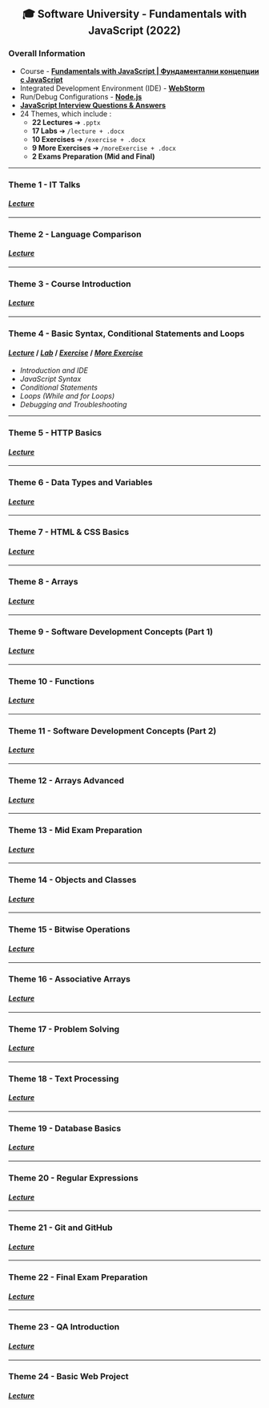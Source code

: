 <h2 align="center">🎓 Software University - Fundamentals with JavaScript (2022)</h2>

### Overall Information
* Course - [**Fundamentals with JavaScript | Фундаментални концепции с JavaScript**](https://softuni.bg/trainings/3608/programming-fundamentals-with-javascript-january-2022)
* Integrated Development Environment (IDE) - [**WebStorm**](https://www.jetbrains.com/webstorm/)
* Run/Debug Configurations - [**Node.js**](https://nodejs.org/en/)
* [**JavaScript Interview Questions & Answers**](https://github.com/rythm-net/SoftUni/blob/main/Fundamentals%20with%20JS/JS.md)
* 24 Themes, which include : 
    * **22 Lectures** ➔ ``.pptx``
    * **17 Labs** ➔ ``/lecture + .docx``
    * **10 Exercises** ➔ ``/exercise + .docx``
    * **9 More Exercises** ➔ ``/moreExercise + .docx``
    * **2 Exams Preparation (Mid and Final)**
---
### Theme 1 - IT Talks
#### [_**Lecture**_](https://github.com/rythm-net/SoftUni/blob/main/Fundamentals%20with%20JS/T01%20-%20IT%20Talks/01.%20SoftUni%20and%20Partners.pptx)
---
### Theme 2 - Language Comparison
#### [_**Lecture**_](https://github.com/rythm-net/SoftUni/blob/main/Fundamentals%20with%20JS/T02%20-%20Language%20Comparison/02.%20Language%20Comparison.pptx)
---
### Theme 3 - Course Introduction
#### [_**Lecture**_](https://github.com/rythm-net/SoftUni/blob/main/Fundamentals%20with%20JS/T03%20-%20Course%20Introduction/03.%20Course%20Introduction.pptx)
---
### Theme 4 - Basic Syntax, Conditional Statements and Loops
#### [_**Lecture**_]() **/** [_**Lab**_](https://github.com/rythm-net/SoftUni/tree/main/Fundamentals%20with%20JS/T04%20-%20Basic%20Syntax%2C%20Conditional%20Statements%2C%20Loops/lecture) **/** [_**Exercise**_](https://github.com/rythm-net/SoftUni/tree/main/Fundamentals%20with%20JS/T04%20-%20Basic%20Syntax%2C%20Conditional%20Statements%2C%20Loops/exercise) **/** [_**More Exercise**_](https://github.com/rythm-net/SoftUni/tree/main/Fundamentals%20with%20JS/T04%20-%20Basic%20Syntax%2C%20Conditional%20Statements%2C%20Loops/moreExercise)
* _Introduction and IDE_
* _JavaScript Syntax_
* _Conditional Statements_
* _Loops (While and for Loops)_
* _Debugging and Troubleshooting_
---
### Theme 5 - HTTP Basics
#### [_**Lecture**_]()
---
### Theme 6 - Data Types and Variables
#### [_**Lecture**_]()
---
### Theme 7 - HTML & CSS Basics
#### [_**Lecture**_]()
---
### Theme 8 - Arrays
#### [_**Lecture**_]()
---
### Theme 9 - Software Development Concepts (Part 1)
#### [_**Lecture**_]()
---
### Theme 10 - Functions
#### [_**Lecture**_]()
---
### Theme 11 - Software Development Concepts (Part 2)
#### [_**Lecture**_]()
---
### Theme 12 - Arrays Advanced
#### [_**Lecture**_]()
---
### Theme 13 - Mid Exam Preparation
#### [_**Lecture**_]()
---
### Theme 14 - Objects and Classes
#### [_**Lecture**_]()
---
### Theme 15 - Bitwise Operations
#### [_**Lecture**_]()
---
### Theme 16 - Associative Arrays
#### [_**Lecture**_]()
---
### Theme 17 - Problem Solving
#### [_**Lecture**_]()
---
### Theme 18 - Text Processing
#### [_**Lecture**_]()
---
### Theme 19 - Database Basics
#### [_**Lecture**_]()
---
### Theme 20 - Regular Expressions
#### [_**Lecture**_]()
---
### Theme 21 - Git and GitHub
#### [_**Lecture**_]()
---
### Theme 22 - Final Exam Preparation
#### [_**Lecture**_]()
---
### Theme 23 - QA Introduction
#### [_**Lecture**_]()
---
### Theme 24 - Basic Web Project
#### [_**Lecture**_]()




